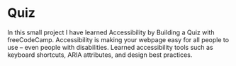 # Quiz
In this small project I have learned Accessibility by Building a Quiz with freeCodeCamp. Accessibility is making your webpage easy for all people to use – even people with disabilities.
Learned accessibility tools such as keyboard shortcuts, ARIA attributes, and design best practices.
